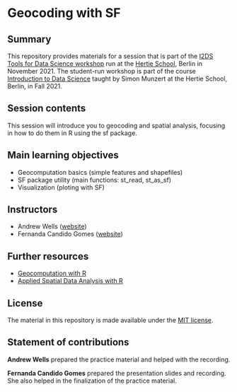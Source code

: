# Geocoding with SF

## Summary

This repository provides materials for a session that is part of the [I2DS Tools for Data Science workshop](https://github.com/intro-to-data-science-21-workshop) run at the [Hertie School](https://www.hertie-school.org/en/), Berlin in November 2021. The student-run workshop is part of the course [Introduction to Data Science](https://github.com/intro-to-data-science-21) taught by Simon Munzert at the Hertie School, Berlin, in Fall 2021.

## Session contents
This session will introduce you to geocoding and spatial analysis, focusing in how to do them in R using the sf package.

## Main learning objectives
- Geocomputation basics (simple features and shapefiles)
- SF package utility (main functions: st_read, st_as_sf)
- Visualization (ploting with SF)

## Instructors
- Andrew Wells ([website](https://github.com/andrewwells991))
- Fernanda Candido Gomes ([website](https://github.com/F-CGomes)) 


## Further resources
- [Geocomputation with R](https://geocompr.robinlovelace.net/)
- [Applied Spatial Data Analysis with R](https://www.springer.com/gp/book/9781461476177)

## License
The material in this repository is made available under the [MIT license](http://opensource.org/licenses/mit-license.php).

## Statement of contributions
**Andrew Wells** prepared the practice material and helped with the recording.

**Fernanda Candido Gomes** prepared the presentation slides and recording. She also helped in the finalization of the practice material.
